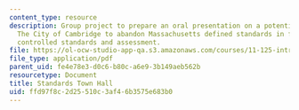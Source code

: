 ```yaml
---
content_type: resource
description: Group project to prepare an oral presentation on a potential plan by
  The City of Cambridge to abandon Massachusetts defined standards in favor of locally
  controlled standards and assessment.
file: https://ol-ocw-studio-app-qa.s3.amazonaws.com/courses/11-125-introduction-to-education-understanding-and-evaluating-education-spring-2009/ffd97f8c2d25510c3af46b3575e683b0_MIT11_125s09_cal_Standards_Town_Hall03.pdf
file_type: application/pdf
parent_uid: fe4e78e3-d0c6-b80c-a6e9-3b149aeb562b
resourcetype: Document
title: Standards Town Hall
uid: ffd97f8c-2d25-510c-3af4-6b3575e683b0
---
```

